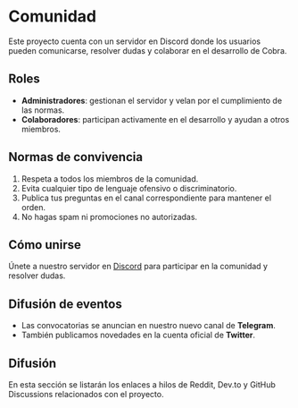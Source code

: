 # Comunidad

Este proyecto cuenta con un servidor en Discord donde los usuarios pueden comunicarse, resolver dudas y colaborar en el desarrollo de Cobra.

## Roles
- **Administradores**: gestionan el servidor y velan por el cumplimiento de las normas.
- **Colaboradores**: participan activamente en el desarrollo y ayudan a otros miembros.

## Normas de convivencia
1. Respeta a todos los miembros de la comunidad.
2. Evita cualquier tipo de lenguaje ofensivo o discriminatorio.
3. Publica tus preguntas en el canal correspondiente para mantener el orden.
4. No hagas spam ni promociones no autorizadas.

## Cómo unirse
Únete a nuestro servidor en [Discord](https://discord.gg/pcobra) para participar en la comunidad y resolver dudas.

## Difusión de eventos
- Las convocatorias se anuncian en nuestro nuevo canal de **Telegram**.
- También publicamos novedades en la cuenta oficial de **Twitter**.

## Difusión
En esta sección se listarán los enlaces a hilos de Reddit, Dev.to y GitHub Discussions relacionados con el proyecto.

